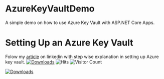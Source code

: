 # AzureKeyVaultDemo

A simple demo on how to use Azure Key Vault with ASP.NET Core Apps.

# Setting Up an Azure Key Vault

Folow my [article](https://www.linkedin.com/pulse/how-use-azure-key-vault-aspnet-core-apps-nandkishor-yadav) on linkedin with step wise explanation in setting up Azure key vault.
[![Downloads](https://pepy.tech/badge/video2tfrecord)](https://pepy.tech/project/video2tfrecord)
![Hits](https://hitcounter.pythonanywhere.com/count/tag.svg?url=https%3A%2F%2Fgithub.com%2Fnandkishor-yadav%2FAzureKeyVaultDemo)
![Visitor Count](https://profile-counter.glitch.me/nandkishor-yadav/count.svg)

[![Downloads](https://pepy.tech/badge/video2tfrecord)](https://pepy.tech/project/video2tfrecord)
